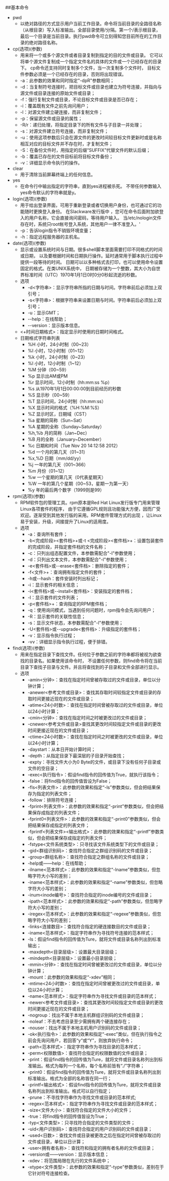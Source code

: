 ##基本命令
*   pwd
    *   以绝对路径的方式显示用户当前工作目录。命令将当前目录的全路径名称
    （从根目录）写入标准输出。全部目录使用/分隔。第一个/表示根目录，
    最后一个目录是当前目录。执行pwd命令可立刻得知您目前所在的工作目录的绝对路径名称。
*   cp(选项)(参数)
    *   用来将一个或多个源文件或者目录复制到指定的目的文件或目录。
    它可以将单个源文件复制成一个指定文件名的具体的文件或一个已经存在的目录下。
    cp命令还支持同时复制多个文件，当一次复制多个文件时，
    目标文件参数必须是一个已经存在的目录，否则将出现错误。
    *   -a：此参数的效果和同时指定"-dpR"参数相同；
    *   -d：当复制符号连接时，把目标文件或目录也建立为符号连接，并指向与源文件或目录连接的原始文件或目录；
    *   -f：强行复制文件或目录，不论目标文件或目录是否已存在；
    *   -i：覆盖既有文件之前先询问用户；
    *   -l：对源文件建立硬连接，而非复制文件；
    *   -p：保留源文件或目录的属性；
    *   -R/r：递归处理，将指定目录下的所有文件与子目录一并处理；
    *   -s：对源文件建立符号连接，而非复制文件；
    *   -u：使用这项参数后只会在源文件的更改时间较目标文件更新时或是名称相互对应的目标文件并不存在时，才复制文件；
    *   -S：在备份文件时，用指定的后缀“SUFFIX”代替文件的默认后缀；
    *   -b：覆盖已存在的文件目标前将目标文件备份；
    *   -v：详细显示命令执行的操作。
*   clear
    *   用于清除当前屏幕终端上的任何信息。
*   yes
    *   在命令行中输出指定的字符串，直到yes进程被杀死。
        不带任何参数输入yes命令默认的字符串就是y。
*   login(选项)(参数)
    *   用于给出登录界面，可用于重新登录或者切换用户身份，也可通过它的功能随时更换登入身份。
    在Slackware发行版中 ，您可在命令后面附加欲登入的用户名称，它会直接询问密码，等待用户输入。
    当/etc/nologin文件存在时，系统只root帐号登入系统，其他用户一律不准登入。'
    *   -p：告诉login指令不销毁环境变量；
    *   -h：指定远程服务器的主机名。
*   date(选项)(参数)
    *   显示或设置系统时间与日期。很多shell脚本里面需要打印不同格式的时间或日期，
    以及要根据时间和日期执行操作。延时通常用于脚本执行过程中提供一段等待的时间。
    日期可以以多种格式去打印，也可以使用命令设置固定的格式。在类UNIX系统中，
    日期被存储为一个整数，其大小为自世界标准时间（UTC）1970年1月1日0时0分0秒起流逝的秒数。
    *   选项
        *   -d<字符串>：显示字符串所指的日期与时间。字符串前后必须加上双引号；
        *   -s<字符串>：根据字符串来设置日期与时间。字符串前后必须加上双引号；
        *   -u：显示GMT；
        *   --help：在线帮助；
        *   --version：显示版本信息。
    *   <+时间日期格式>：指定显示时使用的日期时间格式。
    *   日期格式字符串列表
        *   %H 小时，24小时制（00~23）
        *   %I 小时，12小时制（01~12）
        *   %k 小时，24小时制（0~23）
        *   %l 小时，12小时制（1~12）
        *   %M 分钟（00~59）
        *   %p 显示出AM或PM
        *   %r 显示时间，12小时制（hh:mm:ss %p）
        *   %s 从1970年1月1日00:00:00到目前经历的秒数
        *   %S 显示秒（00~59）
        *   %T 显示时间，24小时制（hh:mm:ss）
        *   %X 显示时间的格式（%H:%M:%S）
        *   %Z 显示时区，日期域（CST）
        *   %a 星期的简称（Sun~Sat）
        *   %A 星期的全称（Sunday~Saturday）
        *   %h,%b 月的简称（Jan~Dec）
        *   %B 月的全称（January~December）
        *   %c 日期和时间（Tue Nov 20 14:12:58 2012）
        *   %d 一个月的第几天（01~31）
        *   %x,%D 日期（mm/dd/yy）
        *   %j 一年的第几天（001~366）
        *   %m 月份（01~12）
        *   %w 一个星期的第几天（0代表星期天）
        *   %W 一年的第几个星期（00~53，星期一为第一天）
        *   %y 年的最后两个数字（1999则是99）
*   rpm(选项)(参数)
    *   RPM软件包的管理工具。rpm原本是Red Hat Linux发行版专门用来管理Linux各项套件的程序，
    由于它遵循GPL规则且功能强大方便，因而广受欢迎。逐渐受到其他发行版的采用。RPM套件管理方式的出现
    ，让Linux易于安装，升级，间接提升了Linux的适用度。
    *   选项
        *   -a：查询所有套件；
        *   -b<完成阶段><套件档>+或-t <完成阶段><套件档>+：设置包装套件的完成阶段，并指定套件档的文件名称；
        *   -c：只列出组态配置文件，本参数需配合"-l"参数使用；
        *   -d：只列出文本文件，本参数需配合"-l"参数使用；
        *   -e<套件档>或--erase<套件档>：删除指定的套件；
        *   -f<文件>+：查询拥有指定文件的套件；
        *   -h或--hash：套件安装时列出标记；
        *   -i：显示套件的相关信息；
        *   -i<套件档>或--install<套件档>：安装指定的套件档；
        *   -l：显示套件的文件列表；
        *   -p<套件档>+：查询指定的RPM套件档；
        *   -q：使用询问模式，当遇到任何问题时，rpm指令会先询问用户；
        *   -R：显示套件的关联性信息；
        *   -s：显示文件状态，本参数需配合"-l"参数使用；
        *   -U<套件档>或--upgrade<套件档>：升级指定的套件档；
        *   -v：显示指令执行过程；
        *   -vv：详细显示指令执行过程，便于排错。
*   find(选项)(参数)
    *   用来在指定目录下查找文件。任何位于参数之前的字符串都将被视为欲查找的目录名。如果使用该命令时，
    不设置任何参数，则find命令将在当前目录下查找子目录与文件。并且将查找到的子目录和文件全部进行显示。
    *   选项
        *   -amin<分钟>：查找在指定时间曾被存取过的文件或目录，单位以分钟计算；
        *   -anewer<参考文件或目录>：查找其存取时间较指定文件或目录的存取时间更接近现在的文件或目录；
        *   -atime<24小时数>：查找在指定时间曾被存取过的文件或目录，单位以24小时计算；
        *   -cmin<分钟>：查找在指定时间之时被更改过的文件或目录；
        *   -cnewer<参考文件或目录>查找其更改时间较指定文件或目录的更改时间更接近现在的文件或目录；
        *   -ctime<24小时数>：查找在指定时间之时被更改的文件或目录，单位以24小时计算；
        *   -daystart：从本日开始计算时间；
        *   -depth：从指定目录下最深层的子目录开始查找；
        *   -expty：寻找文件大小为0 Byte的文件，或目录下没有任何子目录或文件的空目录；
        *   -exec<执行指令>：假设find指令的回传值为True，就执行该指令；
        *   -false：将find指令的回传值皆设为False；
        *   -fls<列表文件>：此参数的效果和指定“-ls”参数类似，但会把结果保存为指定的列表文件；
        *   -follow：排除符号连接；
        *   -fprint<列表文件>：此参数的效果和指定“-print”参数类似，但会把结果保存成指定的列表文件；
        *   -fprint0<列表文件>：此参数的效果和指定“-print0”参数类似，但会把结果保存成指定的列表文件；
        *   -fprintf<列表文件><输出格式>：此参数的效果和指定“-printf”参数类似，但会把结果保存成指定的列表文件；
        *   -fstype<文件系统类型>：只寻找该文件系统类型下的文件或目录；
        *   -gid<群组识别码>：查找符合指定之群组识别码的文件或目录；
        *   -group<群组名称>：查找符合指定之群组名称的文件或目录；
        *   -help或——help：在线帮助；
        *   -ilname<范本样式>：此参数的效果和指定“-lname”参数类似，但忽略字符大小写的差别；
        *   -iname<范本样式>：此参数的效果和指定“-name”参数类似，但忽略字符大小写的差别；
        *   -inum<inode编号>：查找符合指定的inode编号的文件或目录；
        *   -ipath<范本样式>：此参数的效果和指定“-path”参数类似，但忽略字符大小写的差别；
        *   -iregex<范本样式>：此参数的效果和指定“-regexe”参数类似，但忽略字符大小写的差别；
        *   -links<连接数目>：查找符合指定的硬连接数目的文件或目录；
        *   -iname<范本样式>：指定字符串作为寻找符号连接的范本样式；
        *   -ls：假设find指令的回传值为Ture，就将文件或目录名称列出到标准输出；
        *   -maxdepth<目录层级>：设置最大目录层级；
        *   -mindepth<目录层级>：设置最小目录层级；
        *   -mmin<分钟>：查找在指定时间曾被更改过的文件或目录，单位以分钟计算；
        *   -mount：此参数的效果和指定“-xdev”相同；
        *   -mtime<24小时数>：查找在指定时间曾被更改过的文件或目录，单位以24小时计算；
        *   -name<范本样式>：指定字符串作为寻找文件或目录的范本样式；
        *   -newer<参考文件或目录>：查找其更改时间较指定文件或目录的更改时间更接近现在的文件或目录；
        *   -nogroup：找出不属于本地主机群组识别码的文件或目录；
        *   -noleaf：不去考虑目录至少需拥有两个硬连接存在；
        *   -nouser：找出不属于本地主机用户识别码的文件或目录；
        *   -ok<执行指令>：此参数的效果和指定“-exec”类似，但在执行指令之前会先询问用户，若回答“y”或“Y”，则放弃执行命令；
        *   -path<范本样式>：指定字符串作为寻找目录的范本样式；
        *   -perm<权限数值>：查找符合指定的权限数值的文件或目录；
        *   -print：假设find指令的回传值为Ture，就将文件或目录名称列出到标准输出。格式为每列一个名称，每个名称前皆有“./”字符串；
        *   -print0：假设find指令的回传值为Ture，就将文件或目录名称列出到标准输出。格式为全部的名称皆在同一行；
        *   -printf<输出格式>：假设find指令的回传值为Ture，就将文件或目录名称列出到标准输出。格式可以自行指定；
        *   -prune：不寻找字符串作为寻找文件或目录的范本样式;
        *   -regex<范本样式>：指定字符串作为寻找文件或目录的范本样式；
        *   -size<文件大小>：查找符合指定的文件大小的文件；
        *   -true：将find指令的回传值皆设为True；
        *   -typ<文件类型>：只寻找符合指定的文件类型的文件；
        *   -uid<用户识别码>：查找符合指定的用户识别码的文件或目录；
        *   -used<日数>：查找文件或目录被更改之后在指定时间曾被存取过的文件或目录，单位以日计算；
        *   -user<拥有者名称>：查找符和指定的拥有者名称的文件或目录；
        *   -version或——version：显示版本信息；
        *   -xdev：将范围局限在先行的文件系统中；
        *   -xtype<文件类型>：此参数的效果和指定“-type”参数类似，差别在于它针对符号连接检查。   
